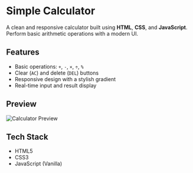 
# Simple Calculator

A clean and responsive calculator built using **HTML**, **CSS**, and **JavaScript**. Perform basic arithmetic operations with a modern UI.



## Features

* Basic operations: `+`, `-`, `×`, `÷`, `%`
* Clear (`AC`) and delete (`DEL`) buttons
* Responsive design with a stylish gradient
* Real-time input and result display



## Preview

![Calculator Preview](preview.png)



## Tech Stack

* HTML5
* CSS3
* JavaScript (Vanilla)








